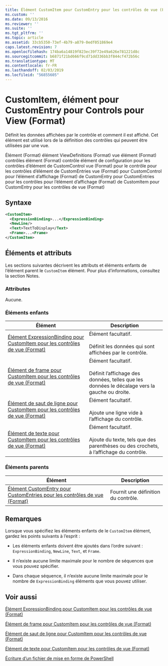 ```yaml
---
title: Élément CustomItem pour CustomEntry pour les contrôles de vue (Format) | Microsoft Docs
ms.custom: ''
ms.date: 09/13/2016
ms.reviewer: ''
ms.suite: ''
ms.tgt_pltfrm: ''
ms.topic: article
ms.assetid: 33cb5350-73ef-4b79-a879-0edf051869e4
caps.latest.revision: 7
ms.openlocfilehash: 174ba6a14819f823ec39f72e49a626e781221d8c
ms.sourcegitcommit: b6871f21bd666f9cd71dd336bb3f844cf472b56c
ms.translationtype: MT
ms.contentlocale: fr-FR
ms.lasthandoff: 02/03/2019
ms.locfileid: "56855605"
---
```

# <a name="customitem-element-for-customentry-for-controls-for-view-format"></a>CustomItem, élément pour CustomEntry pour Controls pour View (Format)

Définit les données affichées par le contrôle et comment il est affiché. Cet élément est utilisé lors de la définition des contrôles qui peuvent être utilisées par une vue.

Élément (Format) élément ViewDefinitions (Format) vue élément (Format) contrôles élément (Format) contrôle élément de configuration pour les contrôles d’élément de CustomControl vue (Format) pour le contrôle pour les contrôles d’élément de CustomEntries vue (Format) pour CustomControl pour l’élément d’affichage (Format) de CustomEntry pour CustomEntries pour les contrôles pour l’élément d’affichage (Format) de CustomItem pour CustomEntry pour les contrôles de vue (Format)

## <a name="syntax"></a>Syntaxe

```xml
<CustomItem>
  <ExpressionBinding>...</ExpressionBinding>
  <NewLine/>
  <Text>TextToDisplay</Text>
  <Frame>...<Frame>
</CustomItem>
```

## <a name="attributes-and-elements"></a>Éléments et attributs

Les sections suivantes décrivent les attributs et éléments enfants de l’élément parent le `CustomItem` élément. Pour plus d’informations, consultez la section Notes.

### <a name="attributes"></a>Attributes

Aucune.

### <a name="child-elements"></a>Éléments enfants

|Élément|Description|
|-------------|-----------------|
|[Élément ExpressionBinding pour CustomItem pour les contrôles de vue (Format)](./expressionbinding-element-for-customitem-for-controls-for-view-format.md)|Élément facultatif.<br /><br /> Définit les données qui sont affichées par le contrôle.|
|[Élément de frame pour CustomItem pour les contrôles de vue (Format)](./frame-element-for-customitem-for-controls-for-view-format.md)|Élément facultatif.<br /><br /> Définit l’affichage des données, telles que les données le décalage vers la gauche ou droite.|
|[Élément de saut de ligne pour CustomItem pour les contrôles de vue (Format)](./newline-element-for-customitem-for-controls-for-view-format.md)|Élément facultatif.<br /><br /> Ajoute une ligne vide à l’affichage du contrôle.|
|[Élément de texte pour CustomItem pour les contrôles de vue (Format)](./text-element-for-customitem-for-controls-for-view-format.md)|Élément facultatif.<br /><br /> Ajoute du texte, tels que des parenthèses ou des crochets, à l’affichage du contrôle.|

### <a name="parent-elements"></a>Éléments parents

|Élément|Description|
|-------------|-----------------|
|[Élément CustomEntry pour CustomEntries pour les contrôles de vue (Format)](./customentry-element-for-customentries-for-controls-for-view-format.md)|Fournit une définition du contrôle.|

## <a name="remarks"></a>Remarques

Lorsque vous spécifiez les éléments enfants de le `CustomItem` élément, gardez les points suivants à l’esprit :

- Les éléments enfants doivent être ajoutés dans l’ordre suivant : `ExpressionBinding`, `NewLine`, `Text`, et `Frame`.

- Il n’existe aucune limite maximale pour le nombre de séquences que vous pouvez spécifier.

- Dans chaque séquence, il n’existe aucune limite maximale pour le nombre de `ExpressionBinding` éléments que vous pouvez utiliser.

## <a name="see-also"></a>Voir aussi

[Élément ExpressionBinding pour CustomItem pour les contrôles de vue (Format)](./expressionbinding-element-for-customitem-for-controls-for-view-format.md)

[Élément de frame pour CustomItem pour les contrôles de vue (Format)](./frame-element-for-customitem-for-controls-for-view-format.md)

[Élément de saut de ligne pour CustomItem pour les contrôles de vue (Format)](./newline-element-for-customitem-for-controls-for-view-format.md)

[Élément de texte pour CustomItem pour les contrôles de vue (Format)](./text-element-for-customitem-for-controls-for-view-format.md)

[Écriture d’un fichier de mise en forme de PowerShell](./writing-a-powershell-formatting-file.md)
